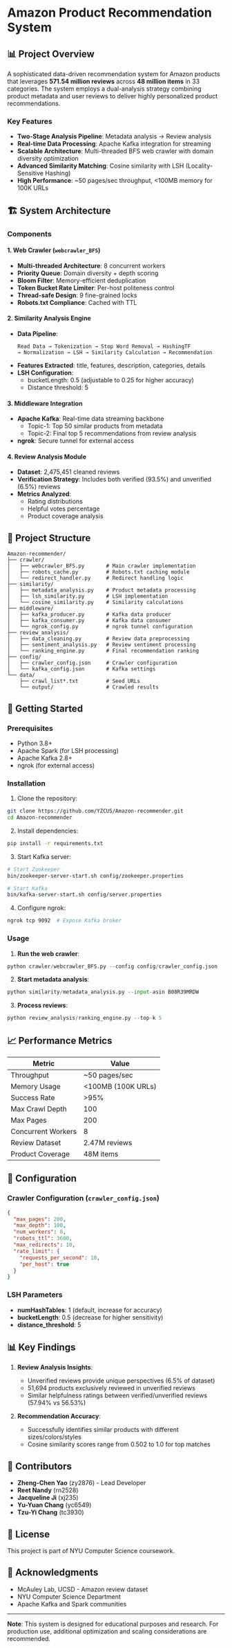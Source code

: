 # Amazon Product Recommendation System

## 📊 Project Overview

A sophisticated data-driven recommendation system for Amazon products that leverages **571.54 million reviews** across **48 million items** in 33 categories. The system employs a dual-analysis strategy combining product metadata and user reviews to deliver highly personalized product recommendations.

### Key Features
- **Two-Stage Analysis Pipeline**: Metadata analysis → Review analysis
- **Real-time Data Processing**: Apache Kafka integration for streaming
- **Scalable Architecture**: Multi-threaded BFS web crawler with domain diversity optimization
- **Advanced Similarity Matching**: Cosine similarity with LSH (Locality-Sensitive Hashing)
- **High Performance**: ~50 pages/sec throughput, <100MB memory for 100K URLs

## 🏗️ System Architecture

### Components

#### 1. Web Crawler (`webcrawler_BFS`)
- **Multi-threaded Architecture**: 8 concurrent workers
- **Priority Queue**: Domain diversity + depth scoring
- **Bloom Filter**: Memory-efficient deduplication
- **Token Bucket Rate Limiter**: Per-host politeness control
- **Thread-safe Design**: 9 fine-grained locks
- **Robots.txt Compliance**: Cached with TTL

#### 2. Similarity Analysis Engine
- **Data Pipeline**:
  ```
  Read Data → Tokenization → Stop Word Removal → HashingTF 
  → Normalization → LSH → Similarity Calculation → Recommendation
  ```
- **Features Extracted**: title, features, description, categories, details
- **LSH Configuration**: 
  - bucketLength: 0.5 (adjustable to 0.25 for higher accuracy)
  - Distance threshold: 5

#### 3. Middleware Integration
- **Apache Kafka**: Real-time data streaming backbone
  - Topic-1: Top 50 similar products from metadata
  - Topic-2: Final top 5 recommendations from review analysis
- **ngrok**: Secure tunnel for external access

#### 4. Review Analysis Module
- **Dataset**: 2,475,451 cleaned reviews
- **Verification Strategy**: Includes both verified (93.5%) and unverified (6.5%) reviews
- **Metrics Analyzed**:
  - Rating distributions
  - Helpful votes percentage
  - Product coverage analysis

## 📁 Project Structure

```
Amazon-recommender/
├── crawler/
│   ├── webcrawler_BFS.py       # Main crawler implementation
│   ├── robots_cache.py         # Robots.txt caching module
│   └── redirect_handler.py     # Redirect handling logic
├── similarity/
│   ├── metadata_analysis.py    # Product metadata processing
│   ├── lsh_similarity.py       # LSH implementation
│   └── cosine_similarity.py    # Similarity calculations
├── middleware/
│   ├── kafka_producer.py       # Kafka data producer
│   ├── kafka_consumer.py       # Kafka data consumer
│   └── ngrok_config.py         # ngrok tunnel configuration
├── review_analysis/
│   ├── data_cleaning.py        # Review data preprocessing
│   ├── sentiment_analysis.py   # Review sentiment processing
│   └── ranking_engine.py       # Final recommendation ranking
├── config/
│   ├── crawler_config.json     # Crawler configuration
│   └── kafka_config.json       # Kafka settings
└── data/
    ├── crawl_list*.txt         # Seed URLs
    └── output/                 # Crawled results

```

## 🚀 Getting Started

### Prerequisites
- Python 3.8+
- Apache Spark (for LSH processing)
- Apache Kafka 2.8+
- ngrok (for external access)

### Installation

1. Clone the repository:
```bash
git clone https://github.com/YZCUS/Amazon-recommender.git
cd Amazon-recommender
```

2. Install dependencies:
```bash
pip install -r requirements.txt
```

3. Start Kafka server:
```bash
# Start Zookeeper
bin/zookeeper-server-start.sh config/zookeeper.properties

# Start Kafka
bin/kafka-server-start.sh config/server.properties
```

4. Configure ngrok:
```bash
ngrok tcp 9092  # Expose Kafka broker
```

### Usage

1. **Run the web crawler**:
```python
python crawler/webcrawler_BFS.py --config config/crawler_config.json
```

2. **Start metadata analysis**:
```python
python similarity/metadata_analysis.py --input-asin B08R39MRDW
```

3. **Process reviews**:
```python
python review_analysis/ranking_engine.py --top-k 5
```

## 📈 Performance Metrics

| Metric | Value |
|--------|-------|
| Throughput | ~50 pages/sec |
| Memory Usage | <100MB (100K URLs) |
| Success Rate | >95% |
| Max Crawl Depth | 100 |
| Max Pages | 200 |
| Concurrent Workers | 8 |
| Review Dataset | 2.47M reviews |
| Product Coverage | 48M items |

## 🔧 Configuration

### Crawler Configuration (`crawler_config.json`)
```json
{
  "max_pages": 200,
  "max_depth": 100,
  "num_workers": 8,
  "robots_ttl": 3600,
  "max_redirects": 10,
  "rate_limit": {
    "requests_per_second": 10,
    "per_host": true
  }
}
```

### LSH Parameters
- **numHashTables**: 1 (default, increase for accuracy)
- **bucketLength**: 0.5 (decrease for higher sensitivity)
- **distance_threshold**: 5

## 📊 Key Findings

1. **Review Analysis Insights**:
   - Unverified reviews provide unique perspectives (6.5% of dataset)
   - 51,694 products exclusively reviewed in unverified reviews
   - Similar helpfulness ratings between verified/unverified reviews (57.94% vs 56.53%)

2. **Recommendation Accuracy**:
   - Successfully identifies similar products with different sizes/colors/styles
   - Cosine similarity scores range from 0.502 to 1.0 for top matches

## 🤝 Contributors

- **Zheng-Chen Yao** (zy2876) - Lead Developer
- **Reet Nandy** (rn2528)
- **Jacqueline Ji** (xj235)
- **Yu-Yuan Chang** (yc6549)
- **Tzu-Yi Chang** (tc3930)

## 📄 License

This project is part of NYU Computer Science coursework.

## 🙏 Acknowledgments

- McAuley Lab, UCSD - Amazon review dataset
- NYU Computer Science Department
- Apache Kafka and Spark communities

---

**Note**: This system is designed for educational purposes and research. For production use, additional optimization and scaling considerations are recommended.